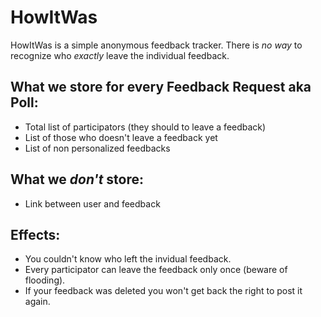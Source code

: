 # HowItWas
HowItWas is a simple anonymous feedback tracker.
There is *no way* to recognize who _exactly_ leave the individual feedback.

## What we store for every Feedback Request aka Poll:
* Total list of participators (they should to leave a feedback)
* List of those who doesn't leave a feedback yet
* List of non personalized feedbacks

## What we *don't* store:
* Link between user and feedback

## Effects:
* You couldn't know who left the invidual feedback.
* Every participator can leave the feedback only once (beware of flooding).
* If your feedback was deleted you won't get back the right to post it again.